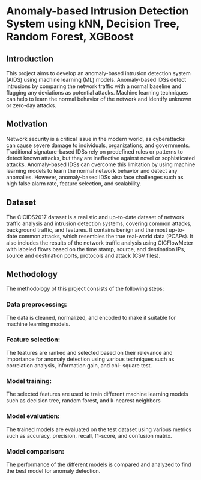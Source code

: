 # Anomaly-based Intrusion Detection System using kNN, Decision Tree, Random Forest, XGBoost

## Introduction
This project aims to develop an anomaly-based intrusion detection system (AIDS) using machine learning (ML) models. Anomaly-based IDSs detect intrusions by comparing the network traffic with a normal baseline and flagging any deviations as potential attacks. Machine learning techniques can help to learn the normal behavior of the network and identify unknown or zero-day attacks.

## Motivation
Network security is a critical issue in the modern world, as cyberattacks can cause severe damage to individuals, organizations, and governments. Traditional signature-based IDSs rely on predefined rules or patterns to detect known attacks, but they are ineffective against novel or sophisticated attacks. Anomaly-based IDSs can overcome this limitation by using machine learning models to learn the normal network behavior and detect any anomalies. However, anomaly-based IDSs also face challenges such as high false alarm rate, feature selection, and scalability.

## Dataset
The CICIDS2017 dataset is a realistic and up-to-date dataset of network traffic analysis and intrusion detection systems, covering common attacks, background traffic, and features. It contains benign and the most up-to-date common attacks, which resembles the true real-world data (PCAPs). It also includes the results of the network traffic analysis using CICFlowMeter with labeled flows based on the time stamp, source, and destination IPs, source and destination ports, protocols and attack (CSV files).

## Methodology
The methodology of this project consists of the following steps:

### Data preprocessing: 
  The data is cleaned, normalized, and encoded to make it suitable for machine learning models.
### Feature selection: 
  The features are ranked and selected based on their relevance and importance for anomaly detection using various techniques such as correlation analysis, information gain, and chi-    square test.
### Model training: 
  The selected features are used to train different machine learning models such as decision tree, random forest, and k-nearest neighbors
### Model evaluation: 
  The trained models are evaluated on the test dataset using various metrics such as accuracy, precision, recall, f1-score, and confusion matrix.
### Model comparison: 
  The performance of the different models is compared and analyzed to find the best model for anomaly detection.
